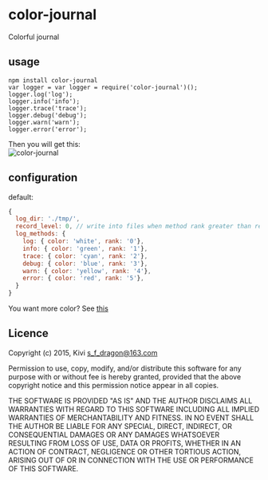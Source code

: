 # color-journal
Colorful journal

## usage
```
npm install color-journal
var logger = var logger = require('color-journal')();
logger.log('log');
logger.info('info');
logger.trace('trace');
logger.debug('debug');
logger.warn('warn');
logger.error('error');
```

Then you will get this:  
![color-journal](http://7xlmxe.com1.z0.glb.clouddn.com/%E5%B1%8F%E5%B9%95%E5%BF%AB%E7%85%A7%202015-09-08%20%E4%B8%8B%E5%8D%883.37.40.png)

## configuration
default:  
```js
{
  log_dir: './tmp/',
  record_level: 0, // write into files when method rank greater than record_level
  log_methods: {
    log: { color: 'white', rank: '0'},
    info: { color: 'green', rank: '1'},
    trace: { color: 'cyan', rank: '2'},
    debug: { color: 'blue', rank: '3'},
    warn: { color: 'yellow', rank: '4'},
    error: { color: 'red', rank: '5'},
  }
}
```

You want more color? See [this](https://www.npmjs.com/package/colors)

## Licence
Copyright (c) 2015, Kivi <s_f_dragon@163.com>

Permission to use, copy, modify, and/or distribute this software for any
purpose with or without fee is hereby granted, provided that the above
copyright notice and this permission notice appear in all copies.

THE SOFTWARE IS PROVIDED "AS IS" AND THE AUTHOR DISCLAIMS ALL WARRANTIES
WITH REGARD TO THIS SOFTWARE INCLUDING ALL IMPLIED WARRANTIES OF
MERCHANTABILITY AND FITNESS. IN NO EVENT SHALL THE AUTHOR BE LIABLE FOR
ANY SPECIAL, DIRECT, INDIRECT, OR CONSEQUENTIAL DAMAGES OR ANY DAMAGES
WHATSOEVER RESULTING FROM LOSS OF USE, DATA OR PROFITS, WHETHER IN AN
ACTION OF CONTRACT, NEGLIGENCE OR OTHER TORTIOUS ACTION, ARISING OUT OF
OR IN CONNECTION WITH THE USE OR PERFORMANCE OF THIS SOFTWARE.


